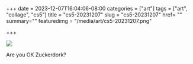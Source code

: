+++
date = 2023-12-07T16:04:06-08:00
categories = ["art"]
tags = ["art", "collage", "cs5"]
title = "cs5-20231207"
slug = "cs5-20231207"
href= ""
summary=""
featuredimg = "/media/art/cs5-20231207.png"

+++

<img src="/media/art/cs5-20231207.png" />

Are you OK Zuckerdork?